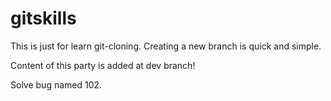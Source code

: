 # gitskills

This is just for learn git-cloning.
Creating a new branch is quick and simple.

Content of this party is added at dev branch!

Solve bug named 102.
